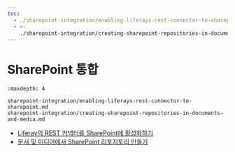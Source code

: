```yaml
---
toc:
  - ./sharepoint-integration/enabling-liferays-rest-connector-to-sharepoint.md
  - >-
    ./sharepoint-integration/creating-sharepoint-repositories-in-documents-and-media.md
---
```

# SharePoint 통합

```{toctree}
:maxdepth: 4

sharepoint-integration/enabling-liferays-rest-connector-to-sharepoint.md
sharepoint-integration/creating-sharepoint-repositories-in-documents-and-media.md
```

* [Liferay의 REST 커넥터를 SharePoint에 활성화하기](./sharepoint-integration/enabling-liferays-rest-connector-to-sharepoint.md)
* [문서 및 미디어에서 SharePoint 리포지토리 만들기](./sharepoint-integration/creating-sharepoint-repositories-in-documents-and-media.md)
